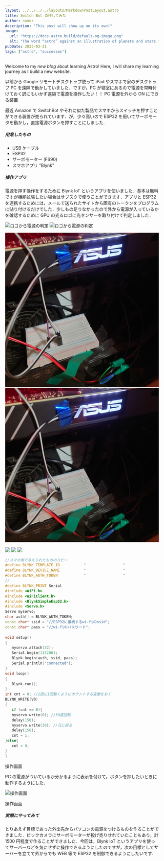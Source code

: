 ```yaml
---
layout: ../../../../layouts/MarkdownPostLayout.astro
title: Switch Bot 自作してみた
author: namor
description: "This post will show up on its own!"
image:
  url: "https://docs.astro.build/default-og-image.png"
  alt: "The word “astro” against an illustration of planets and stars."
pubDate: 2023-03-21
tags: ["astro", "successes"]
---
```


Welcome to my _new blog_ about learning Astro! Here, I will share my learning journey as I build a new website.

以前から Google リモートデスクトップ使って iPad やスマホで家のデスクトップ PC を遠隔で動かしていました．ですが，PC が寝室にあるので電源を常時付けておく訳にもいかず遠隔で電源を操作したい！！
PC 電源を外から ON にできる装置

最近 Amazon で SwitchBot やそれに似た製品でスマホからスイッチを押すことができる装置が売られています．が，少々高いので ESP32 を用いてサーボモータを動かし，直接電源ボタンを押すことにしました.

##### 用意したもの

- USB ケーブル
- ESP32
- サーボモーター (FS90)
- スマホアプリ "Blynk"

##### 操作アプリ

電源を押す操作をするために Blynk loT というアプリを使いました．基本は無料ですが機能拡張したい場合はサブスクで使うことができます．アプリと ESP32 を連携するためには，メールで送られたサイトから固有のトークンをプログラムに貼り付けるだけでした．少しもの足りなかったので外から電源が入っているかを確認するために GPU の光るロゴに光センサーを取り付けて判定しました．

![ロゴから電源の判定](./../../../../public/gpu.jpg)
![ロゴから電源の判定](C:\Users\shiro\Development\blog-astro\src\pages\posts\2023\switchbot\gpu.jpg)

![ロゴから電源の判定](./gpu.jpg)
![ロゴから電源の判定](./gpu.jpg)

<image src = "./gpu.jpg">
<image src = "C:\Users\shiro\Development\blog-astro\src\pages\posts\2023\switchbot\gpu.jpg">
<image src = "/src/pages/posts/2023/switchbot">

```cpp
//スマホ側で与えられたもののコピー
#define BLYNK_TEMPLATE_ID           "                 "
#define BLYNK_DEVICE_NAME           "                 "
#define BLYNK_AUTH_TOKEN            "                 "
//
#define BLYNK_PRINT Serial
#include <WiFi.h>
#include <WiFiClient.h>
#include <BlynkSimpleEsp32.h>
#include <Servo.h>
Servo myservo;
char auth[] = BLYNK_AUTH_TOKEN;
const char* ssid = "//ESP32に接続するwi-fiのssid";
const char* pass = "//wi-fiのパスワード";

void setup()
{
   myservo.attach(32);
   Serial.begin(115200);
   Blynk.begin(auth, ssid, pass);
   Serial.println("connected");
}
void loop()
{
   Blynk.run();
}
int cnt = 0; //2回に1回動くようにカウントする変数をおく
BLYNK_WRITE(V0)
{
   if (cnt == 0){
   myservo.write(0); //30度回転
   delay(150);
   myservo.write(30); //元に戻る
   delay(150);
   cnt = 1;
}else{
   cnt = 0;
}
}
```

操作画面

PC の電源がついているか分かるように表示を付けて，ボタンを押したいときに動作するようにした．

![操作画面](/scrs.jpg)

操作画面

##### 実際にやってみて

とりあえず目標であった外出先からパソコンの電源をつけるものを作ることができました．ビックカメラにサーボモーターが投げ売りせれていたこともあり，計 1500 円程度で作ることができました．今回は，Blynk loT というアプリを使ってサーバーなどを気にせずに操作できるようにしたのですが，次の目標としてサーバーを立てて外からでも WEB 等で ESP32 を制御できるようにしたいです．
